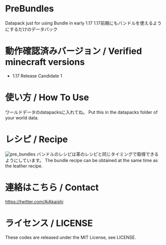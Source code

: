 # PreBundles
Datapack just for using Bundle in early 1.17
1.17前期にもバンドルを使えるようにするだけのデータパック

# 動作確認済みバージョン / Verified minecraft versions

- 1.17 Release Candidate 1

# 使い方 / How To Use

ワールドデータのdatapacksに入れてね。
Put this in the datapacks folder of your world data.

# レシピ / Recipe

![pre_bundles](https://user-images.githubusercontent.com/39216832/120884480-6cb43500-c61e-11eb-8d0b-5d58e8d69d5e.png)
バンドルのレシピは革のレシピと同じタイミングで取得できるようにしています。
The bundle recipe can be obtained at the same time as the leather recipe.

# 連絡はこちら / Contact

https://twitter.com/AiAkaishi

# ライセンス / LICENSE

These codes are released under the MIT License, see LICENSE.
